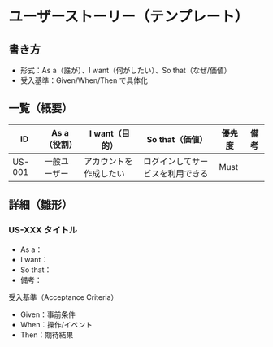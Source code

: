 # ユーザーストーリー（テンプレート）

## 書き方
- 形式：As a（誰が）、I want（何がしたい）、So that（なぜ/価値）
- 受入基準：Given/When/Then で具体化

## 一覧（概要）
| ID | As a（役割） | I want（目的） | So that（価値） | 優先度 | 備考 |
|---|---|---|---|---|---|
| US-001 | 一般ユーザー | アカウントを作成したい | ログインしてサービスを利用できる | Must |  |

## 詳細（雛形）
### US-XXX タイトル
- As a：
- I want：
- So that：
- 備考：

受入基準（Acceptance Criteria）
- Given：事前条件
- When：操作/イベント
- Then：期待結果
